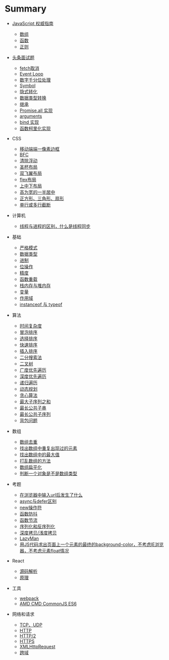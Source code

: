 # Summary
* [JavaScript 权威指南](note/TheDefinitiveGuide.md)
  * [数组](note/TheDefinitiveGuide.md#数组)
  * [函数](note/TheDefinitiveGuide.md#函数)
  * [正则](note/TheDefinitiveGuide.md#正则)
* [头条面试题](note/toutiao.md)
  * [fetch取消](note/toutiao.md#fetch取消)
  * [Event Loop](note/toutiao.md#Event-Loop)
  * [数字千分位处理](note/toutiao.md#数字千分位处理)
  * [Symbol](note/toutiao.md#Symbol)
  * [隐式转化](note/toutiao.md#隐式转化)
  * [数据类型转换](note/toutiao.md#数据类型转换)
  * [继承](note/toutiao.md#继承)
  * [Promise.all 实现](note/toutiao.md#Promise.all)
  * [arguments](note/toutiao.md#arguments)
  * [bind 实现](note/toutiao.md#bind)
  * [函数柯里化实现](note/toutiao.md#函数柯里化实现)

* CSS
  * [移动端端一像素边框](note/CSS.md#移动端端一像素边框)
  * [BFC](note/CSS.md#BFC)
  * [清除浮动](note/CSS.md#清除浮动)
  * [圣杯布局](note/CSS.md#圣杯布局)
  * [双飞翼布局](note/CSS.md#双飞翼布局)
  * [flex布局](note/CSS.md#flex布局)
  * [上中下布局](note/CSS.md#上中下布局)
  * [高为宽的一半居中](note/CSS.md#高为宽的一半居中)
  * [正方形、三角形、扇形](note/CSS.md#正方形、三角形、扇形)
  * [单行或多行截断](note/CSS.md#单行或多行截断)

* 计算机
  * [线程与进程的区别，什么是线程同步](note/problems/README.md#线程与进程的区别)

* 基础
  * [严格模式](note/basis.md#严格模式)
  * [数据类型](note/basis.md#数据类型)
  * [进制](note/basis.md#进制)
  * [位操作](note/basis.md#位操作)
  * [精度](note/basis.md#精度)
  * [函数重载](note/basis.md#函数重载)
  * [栈内存与堆内存](note/basis.md#栈内存与堆内存)
  * [变量](note/basis.md#变量)
  * [作用域](note/basis.md#作用域)
  * [instanceof 与 typeof](note/basis.md#instanceof与typeof)

* 算法
  * [时间复杂度](note/algorithm.md#时间复杂度)
  * [冒泡排序](note/algorithm.md#冒泡排序)
  * [选择排序](note/algorithm.md#选择排序)
  * [快速排序](note/algorithm.md#快速排序)
  * [插入排序](note/algorithm.md#插入排序)
  * [二分搜索法](note/algorithm.md#二分搜索法)
  * [二叉树](note/algorithm.md#二叉树)
  * [广度优先遍历](note/algorithm.md#广度优先遍历)
  * [深度优先遍历](note/algorithm.md#深度优先遍历)
  * [递归遍历](note/algorithm.md#递归遍历)
  * [动态规划](note/algorithm.md#动态规划)
  * [贪心算法](note/algorithm.md#贪心算法)
  * [最大子序列之和](note/algorithm.md#最大子序列之和)
  * [最长公共子串](note/algorithm.md#最长公共子串)
  * [最长公共子序列](note/algorithm.md#最长公共子序列)
  * [背包问题](note/algorithm.md#背包问题)

* 数组
  * [数组去重](note/problems/README.md#unique)
  * [找出数组中重复出现过的元素](note/problems/README.md#findArrDup)
  * [找出数组中的最大值](note/problems/README.md#max)
  * [打乱数组的方法](note/problems/README.md#arrayrandom)
  * [数组扁平化](note/problems/README.md#flatten)
  * [判断一个对象是不是数组类型](note/problems/README.md#checkArray)

* 考题
  * [在浏览器中输入url后发生了什么](note/problems/what-really-happens-when-you-navigate-to-a-url.md)
  * [async与defer区别](note/problems/README.md#asyncDefer)
  * [new操作符](note/problems.md#new)
  * [函数防抖](note/problems/README.md#函数防抖)
  * [函数节流](note/problems/README.md#函数节流)
  * [序列化和反序列化](note/problems/README.md#序列化)
  * [深度拷贝/浅度拷贝](note/problems/README.md#clone)
  * [LazyMan](note/problems/README.md#LazyMan)
  * [用JS代码求出页面上一个元素的最终的background-color，不考虑IE浏览器，不考虑元素float情况](note/problems/README.md#jsComputeBgColor)

* React
  * [源码解析](note/react.md#源码解析)
  * [原理](note/react.md#原理)

* 工具
  * [webpack](note/build.md#webpack)
  * [AMD CMD CommonJS ES6](note/build.md#AMD-CMD-CommonJS-ES6)

* 网络和请求
  * [TCP、UDP](note/HTTP.md#TCP、UDP)
  * [HTTP](note/HTTP.md#HTTP)
  * [HTTP/2](note/HTTP.md#HTTP2)
  * [HTTPS](note/HTTP.md#HTTPS)
  * [XMLHttpRequest](note/HTTP.md#XMLHttpRequest)
  * [跨域](note/HTTP.md#跨域)